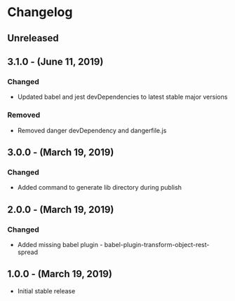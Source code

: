 Changelog
=========

Unreleased
----------

3.1.0 - (June 11, 2019)
----------
### Changed
* Updated babel and jest devDependencies to latest stable major versions

### Removed
* Removed danger devDependency and dangerfile.js

3.0.0 - (March 19, 2019)
----------
### Changed
* Added command to generate lib directory during publish

2.0.0 - (March 19, 2019)
----------
### Changed
* Added missing babel plugin - babel-plugin-transform-object-rest-spread

1.0.0 - (March 19, 2019)
----------
* Initial stable release
